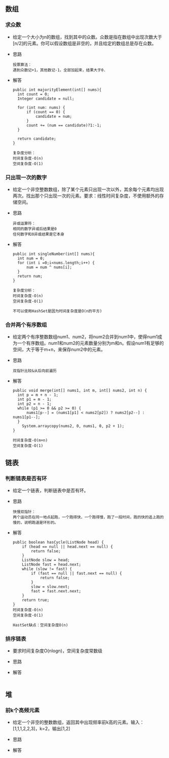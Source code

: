 ## 数组

### 求众数

- 给定一个大小为n的数组，找到其中的众数。众数是指在数组中出现次数大于[n/2]的元素。你可以假设数组是非空的，并且给定的数组总是存在众数。

- 思路

  ```
  投票算法：
  遇到众数记+1，其他数记-1，全部加起来，结果大于0.
  ```

- 解答

  ```
  public int majorityElement(int[] nums){
  	int count = 0;
  	Integer candidate = null;
  	
  	for (int num: nums) {
  		if (count == 0) {
  			candidate = num;
  		}
  		count += (num == candidate)?1:-1;
  	}
  	
  	return candidate;
  }
  
  复杂度分析：
  时间复杂度-O(n)
  空间复杂度-O(1)
  ```

### 只出现一次的数字

- 给定一个非空整数数组，除了某个元素只出现一次以外，其余每个元素均出现两次。找出那个只出现一次的元素。要求：线性时间复杂度，不使用额外的存储空间。

- 思路

  ```
  异或运算符：
  相同的数字异或后结果是0
  任何数字和0异或结果是它本身
  ```

- 解答

  ```
  public int singleNumber(int[] nums){
  	int num = 0;
  	for (int i =0;i<nums.length;i++) {
  		num = num ^ nums[i];
  	}
  	return num;
  }
  
  复杂度分析：
  时间复杂度-O(n)
  空间复杂度-O(1)
  
  不可以使用HashSet是因为时间复杂度是O(n的平方)
  ```


### 合并两个有序数组

- 给定两个有序整数数组num1、num2，将num2合并到num1中，使得num1成为一个有序数组。num1和num2的元素数量分别为m和n。假设num1有足够的空间，大于等于m+n，来保存num2中的元素。

- 思路

  ```
  双指针比较&从后向前遍历
  ```

- 解答

  ```
  public void merge(int[] nums1, int m, int[] nums2, int n) {
  	int p = m + n - 1;
  	int p1 = m - 1;
  	int p2 = n - 1;
  	while (p1 >= 0 && p2 >= 0) {
  		nums1[p--] = (nums1[p1] < nums2[p2]) ? nums2[p2--] : nums1[p1--];
  	}
      System.arraycopy(nums2, 0, nums1, 0, p2 + 1);
  }
  
  时间复杂度-O(m+n)
  空间复杂度-O(1)
  ```

## 链表

### 判断链表是否有环

- 给定一个链表，判断链表中是否有环。

- 思路

  ```
  快慢双指针：
  两个运动员在同一地点起跑，一个跑得快，一个跑得慢，跑了一段时间，跑的快的追上跑的慢的，说明跑道是环形的。
  ```

- 解答

  ```
  public boolean hasCycle(ListNode head) {
      if (head == null || head.next == null) {
          return false;
      }
      ListNode slow = head;
      ListNode fast = head.next;
      while (slow != fast) {
          if (fast == null || fast.next == null) {
              return false;
          }
          slow = slow.next;
          fast = fast.next.next;
      }
      return true;
  }
  时间复杂度-O(n)
  空间复杂度-O(1)
  
  HastSet缺点：空间复杂度O(n)
  ```

### 排序链表

- 要求时间复杂度O(nlogn)，空间复杂度常数级

- 思路

- 解答

  ```
  
  ```

## 堆

### 前k个高频元素

- 给定一个非空的整数数组，返回其中出现频率前k高的元素。输入：[1,1,1,2,2,3]，k=2，输出[1,2]

- 思路

- 解答

  ```
  
  ```

  

